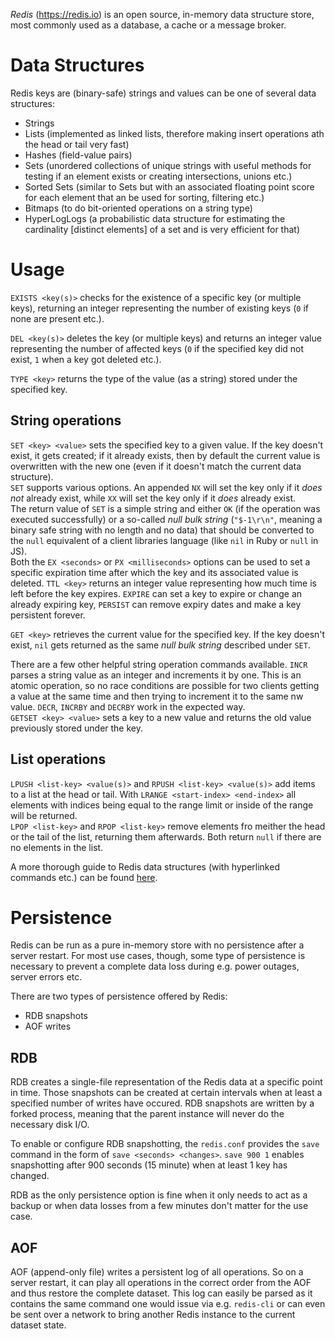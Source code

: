 _Redis_ (https://redis.io)  is an open source, in-memory data structure store, most commonly used as a database, a cache or a message broker.

# Data Structures

Redis keys are (binary-safe) strings and values can be one of several data structures:

- Strings
- Lists (implemented as linked lists, therefore making insert operations ath the head or tail very fast)
- Hashes (field-value pairs)
- Sets (unordered collections of unique strings with useful methods for testing if an element exists or creating intersections, unions etc.)
- Sorted Sets (similar to Sets but with an associated floating point score for each element that an be used for sorting, filtering etc.)
- Bitmaps (to do bit-oriented operations on a string type)
- HyperLogLogs (a probabilistic data structure for estimating the cardinality [distinct elements] of a set and is very efficient for that)

# Usage

`EXISTS <key(s)>` checks for the existence of a specific key (or multiple keys), returning an integer representing the number of existing keys (`0` if none are present etc.).

`DEL <key(s)>` deletes the key (or multiple keys) and returns an integer value representing the number of affected keys (`0` if the specified key did not exist, `1` when a key got deleted etc.).

`TYPE <key>` returns the type of the value (as a string) stored under the specified key.

## String operations

`SET <key> <value>` sets the specified key to a given value. If the key doesn't exist, it gets created; if it already exists, then by default the current value is overwritten with the new one (even if it doesn't match the current data structure).  
`SET` supports various options. An appended `NX` will set the key only if it *does not* already exist, while `XX` will set the key only if it *does* already exist.  
The return value of `SET` is a simple string and either `OK` (if the operation was executed successfully) or a so-called _null bulk string_ (`"$-1\r\n"`, meaning a binary safe string with no length and no data) that should be converted to the `null` equivalent of a client libraries language (like `nil` in Ruby or `null` in JS).  
Both the `EX <seconds>` or `PX <milliseconds>` options can be used to set a specific expiration time after which the key and its associated value is deleted. `TTL <key>` returns an integer value representing how much time is left before the key expires. `EXPIRE` can set a key to expire or change an already expiring key, `PERSIST` can remove expiry dates and make a key persistent forever.

`GET <key>` retrieves the current value for the specified key. If the key doesn't exist, `nil` gets returned as the same _null bulk string_ described under `SET`.

There are a few other helpful string operation commands available. `INCR` parses a string value as an integer and increments it by one. This is an atomic operation, so no race conditions are possible for two clients getting a value at the same time and then trying to increment it to the same nw value. `DECR`, `INCRBY` and `DECRBY` work in the expected way.  
`GETSET <key> <value>` sets a key to a new value and returns the old value previously stored under the key.

## List operations

`LPUSH <list-key> <value(s)>` and `RPUSH <list-key> <value(s)>` add items to a list at the head or tail. With `LRANGE <start-index> <end-index>`  all elements with indices being equal to the range limit or inside of the range will be returned.  
`LPOP <list-key>` and `RPOP <list-key>` remove elements fro meither the head or the tail of the list, returning them afterwards. Both return `null` if there are no elements in the list. 

A more thorough guide to Redis data structures (with hyperlinked commands etc.) can be found [here](https://redis.io/topics/data-types-intro).

# Persistence

Redis can be run as a pure in-memory store with no persistence after a server restart. For most use cases, though, some type of persistence is necessary to prevent a complete data loss during e.g. power outages, server errors etc.

There are two types of persistence offered by Redis:

- RDB snapshots
- AOF writes

## RDB

RDB creates a single-file representation of the Redis data at a specific point in time. Those snapshots can be created at certain intervals when at least a specified number of writes have occured. RDB snapshots are written by a forked process, meaning that the parent instance will never do the necessary disk I/O. 

To enable or configure RDB snapshotting, the `redis.conf` provides the `save` command in the form of `save <seconds> <changes>`. `save 900 1` enables snapshotting after 900 seconds (15 minute) when at least 1 key has changed.

RDB as the only persistence option is fine when it only needs to act as a backup or when data losses from a few minutes don't matter for the use case.

## AOF

AOF (append-only file) writes a persistent log of all operations. So on a server restart, it can play all operations in the correct order from the AOF and thus restore the complete dataset.
This log can easily be parsed as it contains the same command one would issue via e.g. `redis-cli` or can even be sent over a network to bring another Redis instance to the current dataset state.